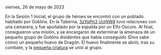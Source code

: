 viernes, 26 de mayo de 2023

En la Sesión 1 Inicial, el grupo de héroes se encontró con un poblado habitado por Goblins. En la Taberna, [3zYqPn3 UcHiW4](../Personajes/Grupo/3zYqPn3%20UcHiW4.md) tuvo relaciones con una camarera, y fue apuñalado por la espalda por un Elfo Oscuro. Al final, consiguieron una misión, y se encargaron de exterminar la amenaza de un pequeño grupo de Goblins disidentes que había conseguido (Dios sabe cómo) un pequeño huevo de Dragón. El huevo finalmente se abrió, tras su combate, y la [pequeña criatura](../Personajes/Kypros.md) se unió al grupo.